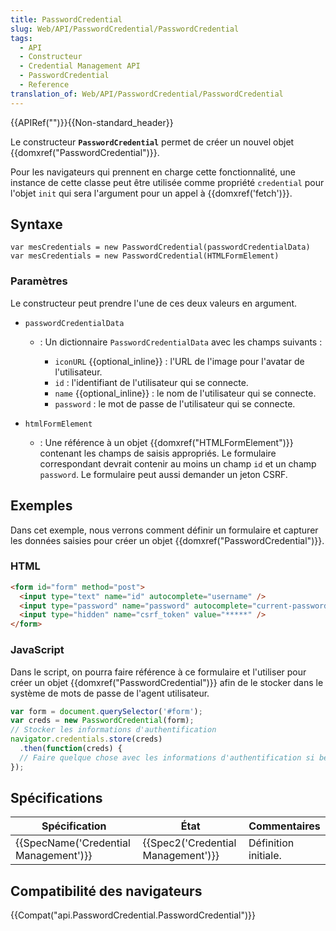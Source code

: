 ```yaml
---
title: PasswordCredential
slug: Web/API/PasswordCredential/PasswordCredential
tags:
  - API
  - Constructeur
  - Credential Management API
  - PasswordCredential
  - Reference
translation_of: Web/API/PasswordCredential/PasswordCredential
---
```

{{APIRef("")}}{{Non-standard_header}}

Le constructeur **`PasswordCredential`** permet de créer un nouvel objet {{domxref("PasswordCredential")}}.

Pour les navigateurs qui prennent en charge cette fonctionnalité, une instance de cette classe peut être utilisée comme propriété `credential` pour l'objet `init` qui sera l'argument pour un appel à {{domxref('fetch')}}.

## Syntaxe

    var mesCredentials = new PasswordCredential(passwordCredentialData)
    var mesCredentials = new PasswordCredential(HTMLFormElement)

### Paramètres

Le constructeur peut prendre l'une de ces deux valeurs en argument.

- `passwordCredentialData`

  - : Un dictionnaire `PasswordCredentialData` avec les champs suivants :

    - `iconURL` {{optional_inline}} : l'URL de l'image pour l'avatar de l'utilisateur.
    - `id` : l'identifiant de l'utilisateur qui se connecte.
    - `name` {{optional_inline}} : le nom de l'utilisateur qui se connecte.
    - `password` : le mot de passe de l'utilisateur qui se connecte.

- `htmlFormElement`
  - : Une référence à un objet {{domxref("HTMLFormElement")}} contenant les champs de saisis appropriés. Le formulaire correspondant devrait contenir au moins un champ `id` et un champ `password`. Le formulaire peut aussi demander un jeton CSRF.

## Exemples

Dans cet exemple, nous verrons comment définir un formulaire et capturer les données saisies pour créer un objet {{domxref("PasswordCredential")}}.

### HTML

```html
<form id="form" method="post">
  <input type="text" name="id" autocomplete="username" />
  <input type="password" name="password" autocomplete="current-password" />
  <input type="hidden" name="csrf_token" value="*****" />
</form>
```

### JavaScript

Dans le script, on pourra faire référence à ce formulaire et l'utiliser pour créer un objet {{domxref("PasswordCredential")}} afin de le stocker dans le système de mots de passe de l'agent utilisateur.

```js
var form = document.querySelector('#form');
var creds = new PasswordCredential(form);
// Stocker les informations d'authentification
navigator.credentials.store(creds)
  .then(function(creds) {
  // Faire quelque chose avec les informations d'authentification si besoin
});
```

## Spécifications

| Spécification                                    | État                                         | Commentaires         |
| ------------------------------------------------ | -------------------------------------------- | -------------------- |
| {{SpecName('Credential Management')}} | {{Spec2('Credential Management')}} | Définition initiale. |

## Compatibilité des navigateurs

{{Compat("api.PasswordCredential.PasswordCredential")}}
